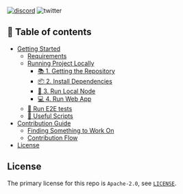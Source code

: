 [![discord](https://img.shields.io/badge/chat%20on-discord-orange?&logo=discord&logoColor=ffffff&color=7389D8&labelColor=6A7EC2)](https://discord.gg/xfpK4Pe)
![twitter](https://img.shields.io/twitter/follow/SwayLang?style=social)

## 📗 Table of contents

- [Getting Started](./docs/GETTING_STARTED.md)
  - [Requirements](./docs/GETTING_STARTED.md#requirements)
  - [Running Project Locally](./docs/GETTING_STARTED.md#running-project-locally)
    - [📚 1. Getting the Repository](./docs/GETTING_STARTED.md#-1-getting-the-repository)
    - [📦 2. Install Dependencies](./docs/GETTING_STARTED.md#-2-install-dependencies)
    - [📒 3. Run Local Node](./docs/GETTING_STARTED.md#-3-run-local-node)
    - [💻 4. Run Web App](./docs/GETTING_STARTED.md#-4-run-web-app)
  - [🧪 Run E2E tests](./docs/GETTING_STARTED.md#-run-e2e-tests)
  - [🧰 Useful Scripts](./docs/GETTING_STARTED.md#-useful-scripts)
- [Contribution Guide](./docs/CONTRIBUTING.md)
  - [Finding Something to Work On](./docs/CONTRIBUTING.md#finding-something-to-work-on)
  - [Contribution Flow](./docs/CONTRIBUTING.md#contribution-flow)
- [License](#license)

## License

The primary license for this repo is `Apache-2.0`, see [`LICENSE`](./LICENSE).
